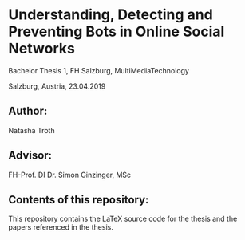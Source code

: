 # Understanding, Detecting and Preventing Bots in Online Social Networks

Bachelor Thesis 1, FH Salzburg, MultiMediaTechnology

Salzburg, Austria, 23.04.2019

## Author: 
Natasha Troth

## Advisor: 
FH-Prof. DI Dr. Simon Ginzinger, MSc

## Contents of this repository: 
This repository contains the LaTeX source code for the thesis and the papers referenced in the thesis.
